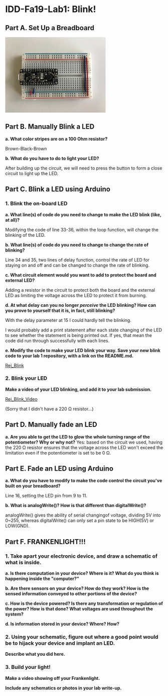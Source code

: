 # IDD-Fa19-Lab1: Blink!

## Part A. Set Up a Breadboard
<img src="/image1.jpeg">


## Part B. Manually Blink a LED

**a. What color stripes are on a 100 Ohm resistor?**

Brown-Black-Brown

**b. What do you have to do to light your LED?**

After building up the circuit, we will need to press the button to form a close circuit to light up the LED.

## Part C. Blink a LED using Arduino

### 1. Blink the on-board LED

**a. What line(s) of code do you need to change to make the LED blink (like, at all)?**

Modifying the code of line 33-36, within the loop function, will change the blinking of the LED.

**b. What line(s) of code do you need to change to change the rate of blinking?**

Line 34 and 35, two lines of delay function, control the rate of LED for staying on and off and can be changed to change the rate of blinking.

**c. What circuit element would you want to add to protect the board and external LED?**
 
Adding a resistor in the circuit to protect both the board and the external LED as limiting the voltage across the LED to protect it from burning.
 
**d. At what delay can you no longer *perceive* the LED blinking? How can you prove to yourself that it is, in fact, still blinking?**

With the delay parameter at 15 I could hardly tell the blinking.

I would probably add a print statement after each state changing of the LED to see whether the statement is being printed out. If yes, that mean the code did run through successfully with each lines.

**e. Modify the code to make your LED blink your way. Save your new blink code to your lab 1 repository, with a link on the README.md.**

[Rei_Blink](//github.com/wendy039474/IDD-Fa18-Lab1/blob/master/Rei_Blink.ino)

### 2. Blink your LED

**Make a video of your LED blinking, and add it to your lab submission.**

[Rei_Blink_Video](//youtu.be/7gvGH8JeNBg)

(Sorry that I didn't have a 220 Ω resistor...)

## Part D. Manually fade an LED

**a. Are you able to get the LED to glow the whole turning range of the potentiometer? Why or why not?**
Yes: based on the circuit we used, having the 220 Ω resistor ensures that the voltage across the LED won't exceed the limitation even if the potentiometer is set to be 0 Ω.

## Part E. Fade an LED using Arduino

**a. What do you have to modify to make the code control the circuit you've built on your breadboard?**

Line 16, setting the LED pin from 9 to 11.

**b. What is analogWrite()? How is that different than digitalWrite()?**

analogWrite() gives the ability of serial changingof voltage, dividing 5V into 0~255, whereas digitalWrite() can only set a pin state to be HIGH(5V) or LOW(GND).


## Part F. FRANKENLIGHT!!!

### 1. Take apart your electronic device, and draw a schematic of what is inside. 

**a. Is there computation in your device? Where is it? What do you think is happening inside the "computer?"**

**b. Are there sensors on your device? How do they work? How is the sensed information conveyed to other portions of the device?**

**c. How is the device powered? Is there any transformation or regulation of the power? How is that done? What voltages are used throughout the system?**

**d. Is information stored in your device? Where? How?**

### 2. Using your schematic, figure out where a good point would be to hijack your device and implant an LED.

**Describe what you did here.**

### 3. Build your light!

**Make a video showing off your Frankenlight.**

**Include any schematics or photos in your lab write-up.**
